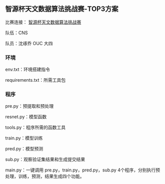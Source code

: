 ## 智源杯天文数据算法挑战赛-TOP3方案
比赛连接： [智源杯天文数据算法挑战赛](https://www.biendata.com/competition/astrodata2019/)

队伍：CNS 

队员：沈琢乔 OUC 大四

### 环境

env.txt：环境搭建指令

requirements.txt：所需工具包

### 程序

pre.py：预提取和预处理

resnet.py：模型函数

tools.py：程序所需的函数工具

train.py：模型训练

pred.py：模型预测

sub.py：观察验证集结果和生成提交结果

main.py：一键调用 pre.py，train.py，pred.py，sub.py 4个程序，分别执行预处理，训练，预测，结果生成四个功能。

